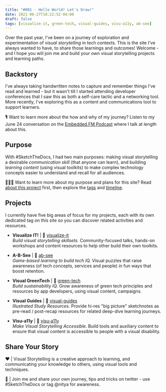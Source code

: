 ```yaml
---
title: "#001 - Hello World! Let's Draw!"
date: 2021-06-27T18:22:52-04:00
draft: false
tags: [visualize-it, green-tech, visual-guides, visu-a11y, ab-see]
---
```


Over the past year, I've been on a journey of exploration and experimentation of _visual storytelling_ in tech contexts. This is the site I've always wanted to have, to share those learnings and outcomes! Welcome - and I hope you will join me and build your own visual storytelling projects and learning paths.

## Backstory

I've always taking handwritten notes to capture and remember things I've read and learned - but it wasn't till I started attending developer conferences that I saw this as both a self-care tactic and a networking tool. More recently, I've exploring this as a content and communications tool to support learners.

🎙 Want to learn more about the how and why of my journey? Listen to my June 24 conversation on the [Embedded.FM Podcast](https://embedded.fm/episodes/378) where I talk at length about this.

## Purpose

With #SketchTheDocs, I had two main purposes: making visual storytelling a desirable _communication skill_ (that anyone can learn), and building _learning content_ (using visual toolkits) to make complex technology concepts easier to understand and recall for all audiences.

👩🏽‍💻 Want to learn more about my purpose and plans for this site? Read [about this project](/about) first, then explore the [tags](/tags) and [timeline](/activity).


## Projects

I currently have five big areas of focus for my projects, each with its own dedicated tag on this site so you can discover related activities and resources.
 * **Visualize IT!** 
  | 🔖  [visualize-it](/tags/visualize-it) <br/> 
 _Build visual storytelling skillsets._ Community-focused talks, hands-on workshops and content resources to help other build their own toolkits. <br/> 

 * **A-B-See** | 🔖 [ab-see](/tags/ab-see)<br/> 
 _Game-based learning to build tech IQ._ Visual puzzles that raise awareness (of tech concepts, services and people) in fun ways that boost retention.<br/> 

 * **Visual GreenTech** | 🔖 [green-tech](/tags/green-tech)<br/>
 _Build sustainability IQ._ Grow awareness of green tech principles and resources by app developers, using visual content, campaigns.

 * **Visual Guides** | 🔖 [visual-guides](/tags/visual-guides)<br/>
 _Illustrated Study Resources._ Provide hi-res "big picture" sketchnotes as pre-read / post-recap resources for related deep-dive learning journeys.

 * **Visu-a11y** | 🔖 [visu-a11y](/tags/visu-a11y)<br/>
 _Make Visual Storytelling Accessible._ Build tools and auxiliary content to ensure that visual content is accessible to people with a visual disability.

## Share Your Story

♥️ | Visual Storytelling is a creative approach to learning, and communicating your knowledge to others, using visual tools and techniques. 

📢 | Join me and share your own journey, tips and tricks on twitter - use #SketchTheDocs or tag @nitya for awareness.